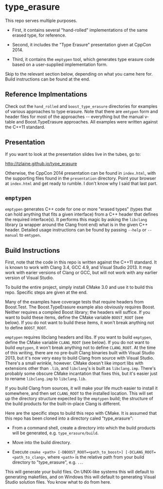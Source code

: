 # type_erasure

This repo serves multiple purposes.

- First, it contains several "hand-rolled" implementations of the same erased
type, for reference.

- Second, it includes the "Type Erasure" presentation given at CppCon 2014.

- Third, it contains the `emptypen` tool, which generates type erasure code
based on a user-supplied implementation form.

Skip to the relevant section below, depending on what you came here for.
Build instructions can be found at the end.


## Reference Implmentations

Check out the `hand_rolled` and `boost_type_erasure` directories for examples
of various approaches to type erasure.  Note that there are `emtypen` form and
header files for most of the approaches -- everything but the manual v-table
and Boost.TypeErasure approaches.  All examples were written against the C++11
standard.


## Presentation

If you want to look at the presentation slides live in the tubes, go to:

http://tzlaine.github.io/type_erasure

Otherwise, the CppCon 2014 presentation can be found in `index.html`, with the
supporting files found in the `presentation` directory.  Point your browser at
`index.html` and get ready to rumble.  I don't know why I said that last part.


## `emptypen`

`emptypen` generates C++ code for one or more "erased types" (types that can
hold anything that fits a given interface) from a C++ header that defines the
required interface(s).  It performs this magic by asking the `libclang`
library (a wrapper around the Clang front end) what is in the given C++
header.  Detailed usage instructions can be found by passing `--help` or
`--manual` to `emtypen`.


## Build Instructions

First, note that the code in this repo is written against the C++11 standard.
It is known to work with Clang 3.4, GCC 4.9, and Visual Studio 2013.  It may
work with earier versions of Clang or GCC, but will not work with any earlier
version of Visual Studio.

To build the entire project, simply install CMake 3.0 and use it to build this
repo.  Specific steps are given at the end.

Many of the examples have coverage tests that require headers from Boost.Test.
The Boost.TypeErasure example also obviously requires Boost.  Neither requires
a compiled Boost library; the headers will suffice.  If you want to build
these items, define the CMake variable `BOOST_ROOT` (see below).  If you do
not want to build these items, it won't break anything not to define
`BOOST_ROOT`.

`emptypen` requires libclang headers and libs.  If you want to build
`emptypen`, define the CMake variable `CLANG_ROOT` (see below).  If you do not
want to build `emptypen`, it won't break anything not to define `CLANG_ROOT`.
At the time of this writing, there are no pre-built Clang binaries built with
Visual Studio 2013, but it's now very easy to build Clang from source with
Visual Studio.  There's a small wrinkle, however.  CMake doesn't like import
libs with extensions other than `.lib`, and `libclang`'s is built as
`libclang.imp`.  There's probably some obscure CMake incantation that fixes
this, but it's easier just to rename `libclang.imp` to `libclang.lib`.

If you build Clang from sources, it will make your life much easier to install
it somewhere, and then set `CLANG_ROOT` to the installed location.  This will
set up the directory structure expected by the `emptypen` build; the structure
of the build products for the built-in-place Clang is different.

Here are the specific steps to build this repo with CMake.  It is assumed that
this repo has been cloned into a directory caled "type_erasure":

- From a command shell, create a directory into which the build products will
  be generated, e.g. `type_erasure/build`.

- Move into the build directory.

- Execute `cmake <path> [-DBOOST_ROOT=<path_to_boost>] [-DCLANG_ROOT=<path_to_clang>`,
  where `<path>` is the relative path from your build directory to "type_erasure", e.g. `..`.

This will generate your build files.  On UNIX-like systems this will default
to generating makefiles, and on Windows this will default to generating Visual
Studio solution files.  You know what to do from here.
